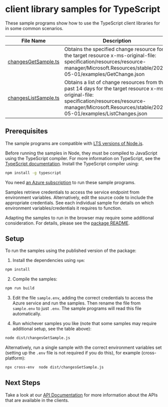 # client library samples for TypeScript

These sample programs show how to use the TypeScript client libraries for in some common scenarios.

| **File Name**                             | **Description**                                                                                                                                                                                               |
| ----------------------------------------- | ------------------------------------------------------------------------------------------------------------------------------------------------------------------------------------------------------------- |
| [changesGetSample.ts][changesgetsample]   | Obtains the specified change resource for the target resource x-ms-original-file: specification/resources/resource-manager/Microsoft.Resources/stable/2022-05-01/examples/GetChange.json                      |
| [changesListSample.ts][changeslistsample] | Obtains a list of change resources from the past 14 days for the target resource x-ms-original-file: specification/resources/resource-manager/Microsoft.Resources/stable/2022-05-01/examples/ListChanges.json |

## Prerequisites

The sample programs are compatible with [LTS versions of Node.js](https://github.com/nodejs/release#release-schedule).

Before running the samples in Node, they must be compiled to JavaScript using the TypeScript compiler. For more information on TypeScript, see the [TypeScript documentation][typescript]. Install the TypeScript compiler using:

```bash
npm install -g typescript
```

You need [an Azure subscription][freesub] to run these sample programs.

Samples retrieve credentials to access the service endpoint from environment variables. Alternatively, edit the source code to include the appropriate credentials. See each individual sample for details on which environment variables/credentials it requires to function.

Adapting the samples to run in the browser may require some additional consideration. For details, please see the [package README][package].

## Setup

To run the samples using the published version of the package:

1. Install the dependencies using `npm`:

```bash
npm install
```

2. Compile the samples:

```bash
npm run build
```

3. Edit the file `sample.env`, adding the correct credentials to access the Azure service and run the samples. Then rename the file from `sample.env` to just `.env`. The sample programs will read this file automatically.

4. Run whichever samples you like (note that some samples may require additional setup, see the table above):

```bash
node dist/changesGetSample.js
```

Alternatively, run a single sample with the correct environment variables set (setting up the `.env` file is not required if you do this), for example (cross-platform):

```bash
npx cross-env  node dist/changesGetSample.js
```

## Next Steps

Take a look at our [API Documentation][apiref] for more information about the APIs that are available in the clients.

[changesgetsample]: https://github.com/Azure/azure-sdk-for-js/blob/main/sdk/changes/arm-changes/samples/v1/typescript/src/changesGetSample.ts
[changeslistsample]: https://github.com/Azure/azure-sdk-for-js/blob/main/sdk/changes/arm-changes/samples/v1/typescript/src/changesListSample.ts
[apiref]: https://docs.microsoft.com/javascript/api/@azure/arm-changes?view=azure-node-preview
[freesub]: https://azure.microsoft.com/free/
[package]: https://github.com/Azure/azure-sdk-for-js/tree/main/sdk/changes/arm-changes/README.md
[typescript]: https://www.typescriptlang.org/docs/home.html

